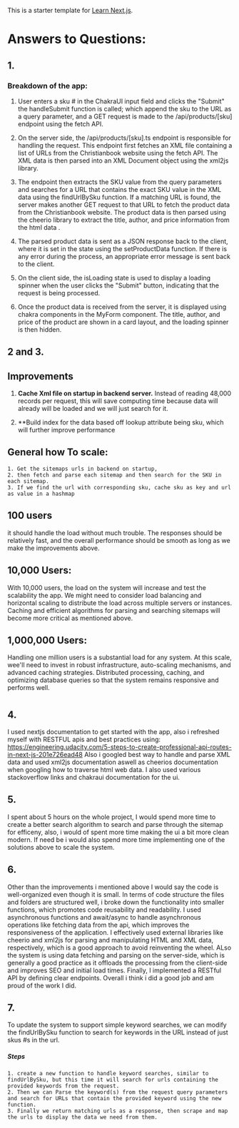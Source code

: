This is a starter template for [Learn Next.js](https://nextjs.org/learn).


# Answers to Questions: 
## 1.
### Breakdown of the app:
 1. User enters a sku # in the ChakraUI input field and clicks the "Submit" the handleSubmit function is called; which append the sku to the URL as a query parameter, and a GET request is made to the /api/products/[sku] endpoint using the fetch API.

2. On the server side, the /api/products/[sku].ts endpoint is responsible for handling the request. This endpoint first fetches an XML file containing a list of URLs from the Christianbook website using the fetch API. The XML data is then parsed into an XML Document object using the xml2js library.

3. The endpoint then extracts the SKU value from the query parameters and searches for a URL that contains the exact SKU value in the XML data using the findUrlBySku function. If a matching URL is found, the server makes another GET request to that URL to fetch the product data from the Christianbook website. The product data is then parsed using the cheerio library to extract the title, author, and price information from the html data .

4. The parsed product data is sent as a JSON response back to the client, where it is set in the state using the setProductData function. If there is any error during the process, an appropriate error message is sent back to the client.

5. On the client side, the isLoading state is used to display a loading spinner when the user clicks the "Submit" button, indicating that the request is being processed.

6. Once the product data is received from the server, it is displayed using chakra components in the MyForm component. The title, author, and price of the product are shown in a card layout, and the loading spinner is then hidden.

## 2 and 3. 

## Improvements
1. **Cache Xml file on startup in backend server.** Instead of reading 48,000 records per request, this will save computing time because data will already will be loaded and we will just search for it.

2. 
    **Build index for the data based off lookup attribute being sku, which will further improve performance
## General how To scale:
    1. Get the sitemaps urls in backend on startup, 
    2. then fetch and parse each sitemap and then search for the SKU in each sitemap. 
    3. If we find the url with corresponding sku, cache sku as key and url as value in a hashmap
## 100 users
 it should handle the load without much trouble. The responses should be relatively fast, and the overall performance should be smooth as long as we make the improvements above.
## 10,000 Users:
 With 10,000 users, the load on the system will increase and test the scalability the app. We might need to consider load balancing and horizontal scaling to distribute the load across multiple servers or instances. Caching and efficient algorithms for parsing and searching sitemaps will become more critical as mentioned above.
## 1,000,000 Users:
 Handling one million users is a substantial load for any system. At this scale, wee'll need to invest in robust infrastructure, auto-scaling mechanisms, and advanced caching strategies. Distributed processing, caching, and optimizing database queries so that the system remains responsive and performs well.
#
## 4. 
I used nextjs documentation to get started with the app, also i refreshed myself with RESTFUL apis and best practices using: https://engineering.udacity.com/5-steps-to-create-professional-api-routes-in-next-js-201e726ead48
Also i googled best way to handle and parse XML data and used xml2js documentation aswell as cheerios documentation when googling how to traverse html web data. I also used various stackoverflow links and chakraui documentation for the ui.
## 5. 
I spent about 5 hours on the whole project, I would spend more time to create a better search algorithm to search and parse through the sitemap for efficeny, also, i would of spent more time making the ui a bit more clean modern. If need be i would also spend more time implementing one of the solutions above to scale the system.
## 6. 
Other than the improvements i mentioned above I would say the code is well-organized even though it is small. In terms of code structure the files and folders are structured well, i broke down the functionality into smaller functions, which promotes code reusability and readability. I used asynchronous functions and await/async to handle asynchronous operations like fetching data from the api, which improves the responsiveness of the application.
I effectively used external libraries like cheerio and xml2js for parsing and manipulating HTML and XML data, respectively, which is a good approach to avoid reinventing the wheel.
ALso the system is using data fetching and parsing on the server-side, which is generally a good practice as it offloads the processing from the client-side and improves SEO and initial load times.
Finally, I implemented a RESTful API by defining clear endpoints.
Overall i think i did a good job and am proud of the work I did.
## 7. 
To update the system to support simple keyword searches, we can modify the findUrlBySku function to search for keywords in the URL instead of just skus #s in the url. 
##### Steps
    1. create a new function to handle keyword searches, similar to findUrlBySku, but this time it will search for urls containing the provided keywords from the request.
    2. Then we can Parse the keyword(s) from the request query parameters and search for URLs that contain the provided keyword using the new function.
    3. Finally we return matching urls as a response, then scrape and map the urls to display the data we need from them.